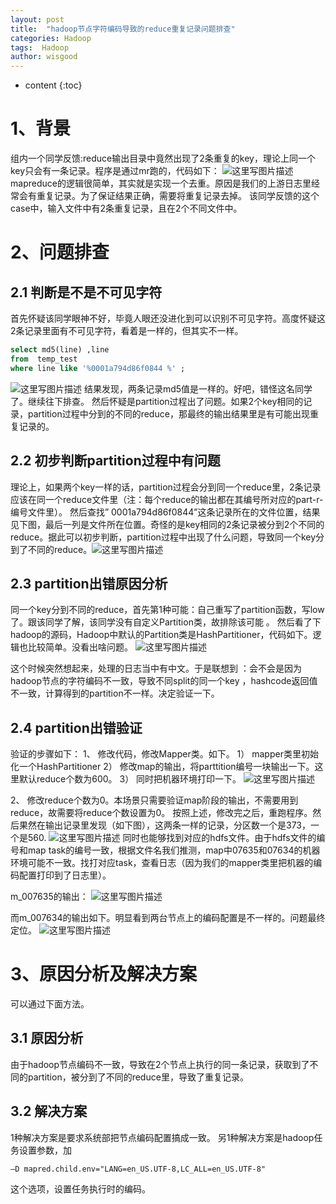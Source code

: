 ```yaml
---
layout: post
title:  "hadoop节点字符编码导致的reduce重复记录问题排查"
categories: Hadoop
tags:  Hadoop
author: wisgood
---
```



* content
{:toc}


# 1、背景

组内一个同学反馈:reduce输出目录中竟然出现了2条重复的key，理论上同一个key只会有一条记录。程序是通过mr跑的，代码如下：
 ![这里写图片描述](http://img.blog.csdn.net/20170825153805090?watermark/2/text/aHR0cDovL2Jsb2cuY3Nkbi5uZXQvd2lzZ29vZA==/font/5a6L5L2T/fontsize/400/fill/I0JBQkFCMA==/dissolve/70/gravity/SouthEast)
mapreduce的逻辑很简单，其实就是实现一个去重。原因是我们的上游日志里经常会有重复记录。为了保证结果正确，需要将重复记录去掉。
该同学反馈的这个case中，输入文件中有2条重复记录，且在2个不同文件中。

# 2、问题排查

## 2.1 判断是不是不可见字符

首先怀疑该同学眼神不好，毕竟人眼还没进化到可以识别不可见字符。高度怀疑这2条记录里面有不可见字符，看着是一样的，但其实不一样。
```  sql
select md5(line) ,line
from  temp_test
where line like '%0001a794d86f0844 %' ;
 ```
 ![这里写图片描述](http://img.blog.csdn.net/20170825153823208?watermark/2/text/aHR0cDovL2Jsb2cuY3Nkbi5uZXQvd2lzZ29vZA==/font/5a6L5L2T/fontsize/400/fill/I0JBQkFCMA==/dissolve/70/gravity/SouthEast)
结果发现，两条记录md5值是一样的。好吧，错怪这名同学了。继续往下排查。
然后怀疑是partition过程出了问题。如果2个key相同的记录，partition过程中分到的不同的reduce，那最终的输出结果里是有可能出现重复记录的。

## 2.2 初步判断partition过程中有问题

理论上，如果两个key一样的话，partition过程会分到同一个reduce里，2条记录应该在同一个reduce文件里（注：每个reduce的输出都在其编号所对应的part-r-编号文件里）。
然后查找” 0001a794d86f0844”这条记录所在的文件位置，结果见下图，最后一列是文件所在位置。奇怪的是key相同的2条记录被分到2个不同的reduce。据此可以初步判断，partition过程中出现了什么问题，导致同一个key分到了不同的reduce。![这里写图片描述](http://img.blog.csdn.net/20170825153849001?watermark/2/text/aHR0cDovL2Jsb2cuY3Nkbi5uZXQvd2lzZ29vZA==/font/5a6L5L2T/fontsize/400/fill/I0JBQkFCMA==/dissolve/70/gravity/SouthEast)


## 2.3 partition出错原因分析

同一个key分到不同的reduce，首先第1种可能：自己重写了partition函数，写low了。跟该同学了解，该同学没有自定义Partition类，故排除该可能 。
然后看了下hadoop的源码，Hadoop中默认的Partition类是HashPartitioner，代码如下。逻辑也比较简单。没看出啥问题。
![这里写图片描述](http://img.blog.csdn.net/20170825153906845?watermark/2/text/aHR0cDovL2Jsb2cuY3Nkbi5uZXQvd2lzZ29vZA==/font/5a6L5L2T/fontsize/400/fill/I0JBQkFCMA==/dissolve/70/gravity/SouthEast)


这个时候突然想起来，处理的日志当中有中文。于是联想到 ：会不会是因为hadoop节点的字符编码不一致，导致不同split的同一个key ，hashcode返回值不一致，计算得到的partition不一样。决定验证一下。

## 2.4 partition出错验证

验证的步骤如下：
1、	修改代码，修改Mapper类。如下。
1）	mapper类里初始化一个HashPartitioner
2）	修改map的输出，将parttition编号一块输出一下。这里默认reduce个数为600。
3）	同时把机器环境打印一下。
 ![这里写图片描述](http://img.blog.csdn.net/20170825153916899?watermark/2/text/aHR0cDovL2Jsb2cuY3Nkbi5uZXQvd2lzZ29vZA==/font/5a6L5L2T/fontsize/400/fill/I0JBQkFCMA==/dissolve/70/gravity/SouthEast)

2、	修改reduce个数为0。本场景只需要验证map阶段的输出，不需要用到reduce，故需要将reduce个数设置为0。
按照上述，修改完之后，重跑程序。然后果然在输出记录里发现（如下图），这两条一样的记录，分区数一个是373，一个是560.
 ![这里写图片描述](http://img.blog.csdn.net/20170825153955811?watermark/2/text/aHR0cDovL2Jsb2cuY3Nkbi5uZXQvd2lzZ29vZA==/font/5a6L5L2T/fontsize/400/fill/I0JBQkFCMA==/dissolve/70/gravity/SouthEast)
同时也能够找到对应的hdfs文件。由于hdfs文件的编号和map task的编号一致，根据文件名我们推测，map中07635和07634的机器环境可能不一致。找打对应task，查看日志（因为我们的mapper类里把机器的编码配置打印到了日志里）。

m_007635的输出：
![这里写图片描述](http://img.blog.csdn.net/20170825153935885?watermark/2/text/aHR0cDovL2Jsb2cuY3Nkbi5uZXQvd2lzZ29vZA==/font/5a6L5L2T/fontsize/400/fill/I0JBQkFCMA==/dissolve/70/gravity/SouthEast)

而m_007634的输出如下。明显看到两台节点上的编码配置是不一样的。问题最终定位。
![这里写图片描述](http://img.blog.csdn.net/20170825153943198?watermark/2/text/aHR0cDovL2Jsb2cuY3Nkbi5uZXQvd2lzZ29vZA==/font/5a6L5L2T/fontsize/400/fill/I0JBQkFCMA==/dissolve/70/gravity/SouthEast)

# 3、原因分析及解决方案
可以通过下面方法。

## 3.1 原因分析

由于hadoop节点编码不一致，导致在2个节点上执行的同一条记录，获取到了不同的partition，被分到了不同的reduce里，导致了重复记录。

## 3.2 解决方案

1种解决方案是要求系统部把节点编码配置搞成一致。
另1种解决方案是hadoop任务设置参数，加
 ```
 –D mapred.child.env="LANG=en_US.UTF-8,LC_ALL=en_US.UTF-8"
 ```
  这个选项，设置任务执行时的编码。
